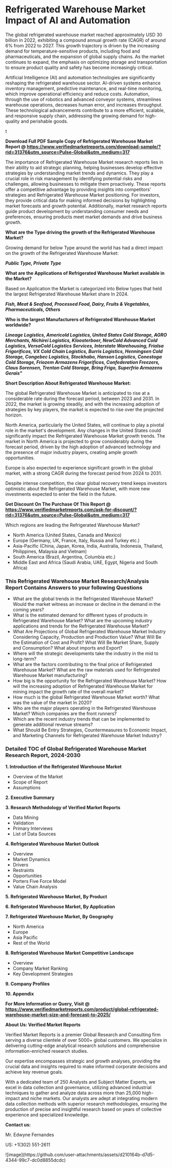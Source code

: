 <h1>Refrigerated Warehouse Market Impact of AI and Automation</h1><p>The global refrigerated warehouse market reached approximately USD 30 billion in 2022, exhibiting a compound annual growth rate (CAGR) of around 6% from 2022 to 2027. This growth trajectory is driven by the increasing demand for temperature-sensitive products, including food and pharmaceuticals, and the expansion of global supply chains. As the market continues to expand, the emphasis on optimizing storage and transportation to ensure product quality and safety has become increasingly critical.</p><p>Artificial Intelligence (AI) and automation technologies are significantly reshaping the refrigerated warehouse sector. AI-driven systems enhance inventory management, predictive maintenance, and real-time monitoring, which improve operational efficiency and reduce costs. Automation, through the use of robotics and advanced conveyor systems, streamlines warehouse operations, decreases human error, and increases throughput. These technological advancements contribute to a more efficient, scalable, and responsive supply chain, addressing the growing demand for high-quality and perishable goods.</p>t</p><p id="" class=""><strong>Download Full PDF Sample Copy of Refrigerated Warehouse Market Report @ <a href="https://www.verifiedmarketreports.com/download-sample/?rid=31376&utm_source=Pulse-Global&utm_medium=317" target="_blank">https://www.verifiedmarketreports.com/download-sample/?rid=31376&utm_source=Pulse-Global&utm_medium=317</a></strong></p><p>The importance of&nbsp;Refrigerated Warehouse Market research reports lies in their ability to aid strategic planning, helping businesses develop effective strategies by understanding market trends and dynamics. They play a crucial role in risk management by identifying potential risks and challenges, allowing businesses to mitigate them proactively. These reports offer a competitive advantage by providing insights into competitors' strategies and Refrigerated Warehouse Market positioning. For investors, they provide critical data for making informed decisions by highlighting market forecasts and growth potential. Additionally, market research reports guide product development by understanding consumer needs and preferences, ensuring products meet market demands and drive business growth.</p><p><strong>What are the&nbsp;Type driving the growth of the Refrigerated Warehouse Market?</strong></p><p id="" class="">Growing demand for below Type around the world has had a direct impact on the growth of the Refrigerated Warehouse Market:</p><em><strong>Public Type, Private Type</strong></em></p><strong>What are the&nbsp;Applications&nbsp;of Refrigerated Warehouse Market available in the Market?</strong></p><p id="" class="">Based on Application the Market is categorized into Below types that held the largest Refrigerated Warehouse Market share In 2024.</p><em><strong>Fish, Meat & Seafood, Processed Food, Dairy, Fruits & Vegetables, Pharmaceuticals, Others</strong></em></p><strong>Who is the largest Manufacturers of Refrigerated Warehouse Market worldwide?</strong></p><p><em><strong>Lineage Logistics, Americold Logistics, United States Cold Storage, AGRO Merchants, Nichirei Logistics, Kloosterboer, NewCold Advanced Cold Logistics, VersaCold Logistics Services, Interstate Warehousing, Frialsa Frigorificos, VX Cold Chain Logistics, Burris Logistics, Henningsen Cold Storage, Congebec Logistics, Stockhabo, Hanson Logistics, Conestoga Cold Storage, Friozem Armazens Frigorificos, Confederation Freezers, Claus Sorensen, Trenton Cold Storage, Bring Frigo, Superfrio Armazens Gerais"</strong></em></p><p id="" class=""><strong>Short Description About Refrigerated Warehouse Market:</strong></p><p>The global Refrigerated Warehouse Market is anticipated to rise at a considerable rate during the forecast period, between 2023 and 2031. In 2022, the market is growing steadily, and with the increasing adoption of strategies by key players, the market is expected to rise over the projected horizon.</p><p>North America, particularly the United States, will continue to play a pivotal role in the market's development. Any changes in the United States could significantly impact the Refrigerated Warehouse Market growth trends. The market in North America is projected to grow considerably during the forecast period, driven by the high adoption of advanced technology and the presence of major industry players, creating ample growth opportunities.</p><p>Europe is also expected to experience significant growth in the global market, with a strong CAGR during the forecast period from 2024 to 2031.</p><p>Despite intense competition, the clear global recovery trend keeps investors optimistic about the Refrigerated Warehouse Market, with more new investments expected to enter the field in the future.</p><p id="" class=""><strong>Get Discount On The Purchase Of This Report @ <a href="https://www.verifiedmarketreports.com/ask-for-discount/?rid=31376&utm_source=Pulse-Global&utm_medium=317" target="_blank">https://www.verifiedmarketreports.com/ask-for-discount/?rid=31376&utm_source=Pulse-Global&utm_medium=317</a></strong></p>Which regions are leading the Refrigerated Warehouse Market?</p><ul><li>North America (United States, Canada and Mexico)</li><li>Europe (Germany, UK, France, Italy, Russia and Turkey etc.)</li><li>Asia-Pacific (China, Japan, Korea, India, Australia, Indonesia, Thailand, Philippines, Malaysia and Vietnam)</li><li>South America (Brazil, Argentina, Columbia etc.)</li><li>Middle East and Africa (Saudi Arabia, UAE, Egypt, Nigeria and South Africa)</li></ul><h3 id="" class="">This Refrigerated Warehouse Market Research/Analysis Report Contains Answers to your following Questions</h3><ul><li>What are the global trends in the Refrigerated Warehouse Market? Would the market witness an increase or decline in the demand in the coming years?</li><li>What is the estimated demand for different types of products in Refrigerated Warehouse Market? What are the upcoming industry applications and trends for the Refrigerated Warehouse Market?</li><li>What Are Projections of Global Refrigerated Warehouse Market Industry Considering Capacity, Production and Production Value? What Will Be the Estimation of Cost and Profit? What Will Be Market Share, Supply and Consumption? What about imports and Export?</li><li>Where will the strategic developments take the industry in the mid to long-term?</li><li>What are the factors contributing to the final price of Refrigerated Warehouse Market? What are the raw materials used for Refrigerated Warehouse Market manufacturing?</li><li>How big is the opportunity for the Refrigerated Warehouse Market? How will the increasing adoption of Refrigerated Warehouse Market for mining impact the growth rate of the overall market?</li><li>How much is the global Refrigerated Warehouse Market worth? What was the value of the market In 2020?</li><li>Who are the major players operating in the Refrigerated Warehouse Market? Which companies are the front runners?</li><li>Which are the recent industry trends that can be implemented to generate additional revenue streams?</li><li>What Should Be Entry Strategies, Countermeasures to Economic Impact, and Marketing Channels for Refrigerated Warehouse Market Industry?</li></ul><h3 id="" class="">Detailed TOC of Global Refrigerated Warehouse Market Research Report, 2024-2030</h3><p id="" class=""><strong>1. Introduction of the Refrigerated Warehouse Market</strong></p><ul><li>Overview of the Market</li><li>Scope of Report</li><li>Assumptions</li></ul><p id="" class=""><strong>2. Executive Summary</strong></p><p id="" class=""><strong>3. Research Methodology of Verified Market Reports</strong></p><ul><li>Data Mining</li><li>Validation</li><li>Primary Interviews</li><li>List of Data Sources</li></ul><p id="" class=""><strong>4. Refrigerated Warehouse Market Outlook</strong></p><ul><li>Overview</li><li>Market Dynamics</li><li>Drivers</li><li>Restraints</li><li>Opportunities</li><li>Porters Five Force Model</li><li>Value Chain Analysis</li></ul><p id="" class=""><strong>5. Refrigerated Warehouse Market, By Product</strong></p><p id="" class=""><strong>6. Refrigerated Warehouse Market, By Application</strong></p><p id="" class=""><strong>7. Refrigerated Warehouse Market, By Geography</strong></p><ul><li>North America</li><li>Europe</li><li>Asia Pacific</li><li>Rest of the World</li></ul><p id="" class=""><strong>8. Refrigerated Warehouse Market Competitive Landscape</strong></p><ul><li>Overview</li><li>Company Market Ranking</li><li>Key Development Strategies</li></ul><p id="" class=""><strong>9. Company Profiles</strong></p><p id="" class=""><strong>10. Appendix</strong></p><p id="" class=""><strong>For More Information or Query, Visit @ <a href="https://www.verifiedmarketreports.com/product/global-refrigerated-warehouse-market-size-and-forecast-to-2025/" target="_blank">https://www.verifiedmarketreports.com/product/global-refrigerated-warehouse-market-size-and-forecast-to-2025/</a></strong></p><p id="" class=""><strong>About Us: Verified Market Reports</strong></p><p id="" class="">Verified Market Reports is a premier Global Research and Consulting firm serving a diverse clientele of over 5000+ global customers. We specialize in delivering cutting-edge analytical research solutions and comprehensive information-enriched research studies.</p><p id="" class="">Our expertise encompasses strategic and growth analyses, providing the crucial data and insights required to make informed corporate decisions and achieve key revenue goals.</p><p id="" class="">With a dedicated team of 250 Analysts and Subject Matter Experts, we excel in data collection and governance, utilizing advanced industrial techniques to gather and analyze data across more than 25,000 high-impact and niche markets. Our analysts are adept at integrating modern data collection methods with superior research methodologies, ensuring the production of precise and insightful research based on years of collective experience and specialized knowledge.</p><p id="" class=""><strong>Contact us:</strong></p><p id="" class="">Mr. Edwyne Fernandes</p><p id="" class="">US: +1(302) 551-2611</p>
![image](https://github.com/user-attachments/assets/d210164b-d7d5-4344-99c7-dc0d8855dcdc)
